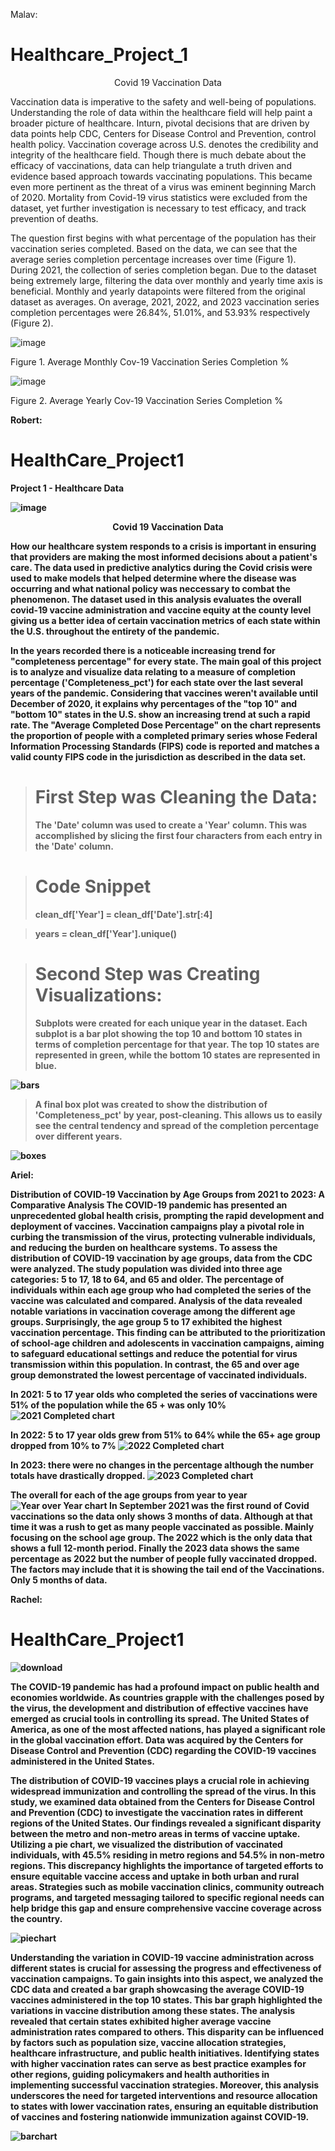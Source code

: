 Malav:
# Healthcare_Project_1
<p align="center"> Covid 19 Vaccination Data</p>

<p class = indent>Vaccination data is imperative to the safety and well-being of populations. Understanding the role of data within the healthcare field will help paint a broader picture of healthcare. Inturn, pivotal decisions that are driven by data points help CDC, Centers for Disease Control and Prevention, control health policy. Vaccination coverage across U.S. denotes the credibility and integrity of the healthcare field. Though there is much debate about the efficacy of vaccinations, data can help triangulate a truth driven and evidence based approach towards vaccinating populations. This became even more pertinent as the threat of a virus was eminent beginning March of 2020. Mortality from Covid-19 virus statistics were excluded from the dataset, yet further investigation is necessary to test efficacy, and track prevention of deaths. </p> 

<p class = indent>The question first begins with what percentage of the population has their vaccination series completed. Based on the data, we can see that the average series completion percentage increases over time (Figure 1). During 2021, the collection of series completion began. Due to the dataset being extremely large, filtering the data over monthly and yearly time axis is beneficial. Monthly and yearly datapoints were filtered from the original dataset as averages. On average, 2021, 2022, and 2023 vaccination series completion percentages were 26.84%, 51.01%, and 53.93% respectively (Figure 2). </p>


![image](https://github.com/deku1261/HealthCare_Project1/assets/92231055/179e51f2-1bd3-4658-9066-2ff683cf4c7a)

Figure 1. Average Monthly Cov-19 Vaccination Series Completion %

![image](https://github.com/deku1261/HealthCare_Project1/assets/92231055/18773593-8e14-4955-971c-cceb9aac3897)

Figure 2. Average Yearly Cov-19 Vaccination Series Completion %


<b>Robert:<b/>

# HealthCare_Project1
Project 1 - Healthcare Data

![image](https://github.com/deku1261/HealthCare_Project1/assets/129018366/eafea8d1-549e-48df-8da7-d955bb00966c)

<p align="center"> Covid 19 Vaccination Data</p>

<p class = indent>How our healthcare system responds to a crisis is important in ensuring that providers are making the most informed decisions about a patient's care. The data used in predictive analytics during the Covid crisis were used to make models that helped determine where the disease was occurring and what national policy was neccessary to combat the phenomenon. The dataset used in this analysis evaluates the overall covid-19 vaccine administration and vaccine equity at the county level giving us a better idea of certain vaccination metrics of each state within the U.S. throughout the entirety of the pandemic. 
  
<p class = indent>In the years recorded there is a noticeable increasing trend for "completeness percentage" for every state. The main goal of this project is to analyze and visualize data relating to a measure of completion percentage ('Completeness_pct') for each state over the last several years of the pandemic. Considering that vaccines weren't available until December of 2020, it explains why percentages of the "top 10" and "bottom 10" states in the U.S. show an increasing trend at such a rapid rate. The "Average Completed Dose Percentage" on the chart represents the proportion of people with a completed primary series whose Federal Information Processing Standards (FIPS) code is reported and matches a valid county FIPS code in the jurisdiction as described in the data set.     
 
># First Step was Cleaning the Data:
 >The 'Date' column was used to create a 'Year' column. This was accomplished by slicing the first four characters from each entry in the 'Date' column. 
  
># Code Snippet
>clean_df['Year'] = clean_df['Date'].str[:4]

>years = clean_df['Year'].unique()

># Second Step was Creating Visualizations:
 >Subplots were created for each unique year in the dataset. Each subplot is a bar plot showing the top 10 and bottom 10 states in terms of completion percentage for that year. The top 10 states are represented in green, while the bottom 10 states are represented in blue.
  
 ![bars](https://github.com/deku1261/HealthCare_Project1/assets/129018366/59972c6c-adc7-4cd4-93eb-1ed9d51d48a9)

>A final box plot was created to show the distribution of 'Completeness_pct' by year, post-cleaning. This allows us to easily see the central tendency and spread of the completion percentage over different years.
  
 ![boxes](https://github.com/deku1261/HealthCare_Project1/assets/129018366/ad9997de-752f-4159-ad58-4f0fc9af6af3)

Ariel:

Distribution of COVID-19 Vaccination by Age Groups from 2021 to 2023: A Comparative Analysis
The COVID-19 pandemic has presented an unprecedented global health crisis, prompting the rapid development and deployment of vaccines. Vaccination campaigns play a pivotal role in curbing the transmission of the virus, protecting vulnerable individuals, and reducing the burden on healthcare systems. To assess the distribution of COVID-19 vaccination by age groups, data from the CDC were analyzed. The study population was divided into three age categories: 5 to 17, 18 to 64, and 65 and older. The percentage of individuals within each age group who had completed the series of the vaccine was calculated and compared. Analysis of the data revealed notable variations in vaccination coverage among the different age groups. Surprisingly, the age group 5 to 17 exhibited the highest vaccination percentage. This finding can be attributed to the prioritization of school-age children and adolescents in vaccination campaigns, aiming to safeguard educational settings and reduce the potential for virus transmission within this population. In contrast, the 65 and over age group demonstrated the lowest percentage of vaccinated individuals.


In 2021: 5 to 17 year olds who completed the series of vaccinations were 51% of the population while the 65 + was only 10%
![2021 Completed chart](https://github.com/deku1261/HealthCare_Project1/assets/126893877/d63750be-a015-436f-9403-558975cc5761)

In 2022: 5 to 17 year olds grew from 51% to 64% while the 65+ age group dropped from 10% to 7%
![2022 Completed chart](https://github.com/deku1261/HealthCare_Project1/assets/126893877/21c19692-c77e-4840-b3de-ec288fb9be12)

In 2023: there were no changes in the percentage although the number totals have drastically dropped.
![2023 Completed chart](https://github.com/deku1261/HealthCare_Project1/assets/126893877/62256239-21a3-4e2a-ae9c-7a2da7061215)

The overall for each of the age groups from year to year
![Year over Year chart](https://github.com/deku1261/HealthCare_Project1/assets/126893877/3421fcb1-1a94-4ebf-83a2-d7d4eca1d50f)
In September 2021 was the first round of Covid vaccinations so the data only shows 3 months of data.  Although at that time it was a rush to get as many people vaccinated as possible.  Mainly focusing on the school age group.  The 2022 which is the only data that shows a full 12-month period.  Finally the 2023 data shows the same percentage as 2022 but the number of people fully vaccinated dropped.  The factors may include that it is showing the tail end of the Vaccinations.  Only 5 months of data.



Rachel:

# HealthCare_Project1
![download](https://github.com/deku1261/HealthCare_Project1/assets/124642442/a9ad3656-dede-4ebd-94f9-279398118f06)

The COVID-19 pandemic has had a profound impact on public health and economies worldwide. As countries grapple with the challenges posed by the virus, the development and distribution of effective vaccines have emerged as crucial tools in controlling its spread. The United States of America, as one of the most affected nations, has played a significant role in the global vaccination effort. Data was acquired by the Centers for Disease Control and Prevention (CDC) regarding the COVID-19 vaccines administered in the United States. 


The distribution of COVID-19 vaccines plays a crucial role in achieving widespread immunization and controlling the spread of the virus. In this study, we examined data obtained from the Centers for Disease Control and Prevention (CDC) to investigate the vaccination rates in different regions of the United States. Our findings revealed a significant disparity between the metro and non-metro areas in terms of vaccine uptake. Utilizing a pie chart, we visualized the distribution of vaccinated individuals, with 45.5% residing in metro regions and 54.5% in non-metro regions. This discrepancy highlights the importance of targeted efforts to ensure equitable vaccine access and uptake in both urban and rural areas. Strategies such as mobile vaccination clinics, community outreach programs, and targeted messaging tailored to specific regional needs can help bridge this gap and ensure comprehensive vaccine coverage across the country.


![piechart](https://github.com/deku1261/HealthCare_Project1/assets/124642442/48e168cd-c258-47b5-9b80-b28d62377af0)

Understanding the variation in COVID-19 vaccine administration across different states is crucial for assessing the progress and effectiveness of vaccination campaigns. To gain insights into this aspect, we analyzed the CDC data and created a bar graph showcasing the average COVID-19 vaccines administered in the top 10 states. This bar graph highlighted the variations in vaccine distribution among these states. The analysis revealed that certain states exhibited higher average vaccine administration rates compared to others. This disparity can be influenced by factors such as population size, vaccine allocation strategies, healthcare infrastructure, and public health initiatives. Identifying states with higher vaccination rates can serve as best practice examples for other regions, guiding policymakers and health authorities in implementing successful vaccination strategies. Moreover, this analysis underscores the need for targeted interventions and resource allocation to states with lower vaccination rates, ensuring an equitable distribution of vaccines and fostering nationwide immunization against COVID-19.

![barchart](https://github.com/deku1261/HealthCare_Project1/assets/124642442/26561cc0-b512-48d8-b8ff-2997c51ffea1)



